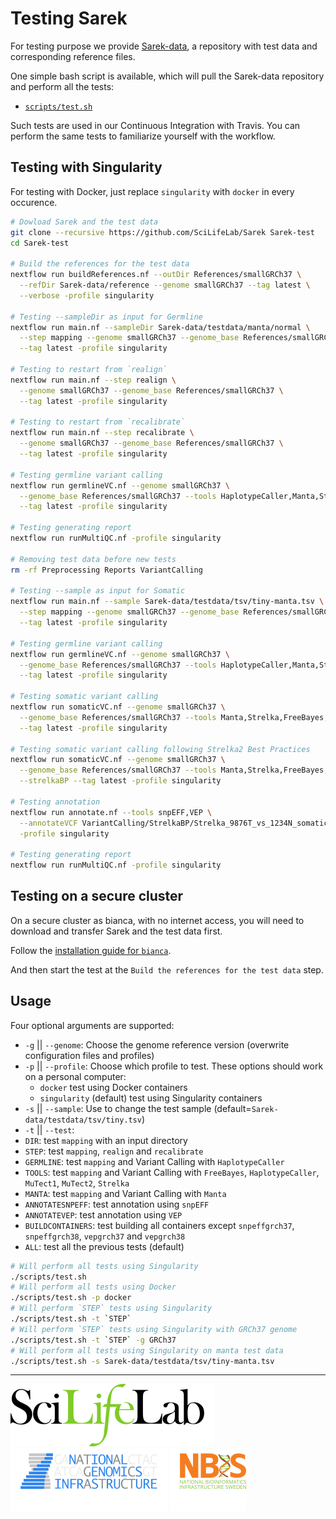 # Testing Sarek

For testing purpose we provide [Sarek-data](https://github.com/SciLifeLab/Sarek-data), a repository with test data and corresponding reference files.

One simple bash script is available, which will pull the Sarek-data repository and perform all the tests:
- [`scripts/test.sh`](../scripts/test.sh)

Such tests are used in our Continuous Integration with Travis. You can perform the same tests to familiarize yourself with the workflow.

## Testing with Singularity
For testing with Docker, just replace `singularity` with `docker` in every occurence.
```bash
# Dowload Sarek and the test data
git clone --recursive https://github.com/SciLifeLab/Sarek Sarek-test
cd Sarek-test

# Build the references for the test data
nextflow run buildReferences.nf --outDir References/smallGRCh37 \
  --refDir Sarek-data/reference --genome smallGRCh37 --tag latest \
  --verbose -profile singularity

# Testing --sampleDir as input for Germline
nextflow run main.nf --sampleDir Sarek-data/testdata/manta/normal \
  --step mapping --genome smallGRCh37 --genome_base References/smallGRCh37 \
  --tag latest -profile singularity

# Testing to restart from `realign`
nextflow run main.nf --step realign \
  --genome smallGRCh37 --genome_base References/smallGRCh37 \
  --tag latest -profile singularity

# Testing to restart from `recalibrate`
nextflow run main.nf --step recalibrate \
  --genome smallGRCh37 --genome_base References/smallGRCh37 \
  --tag latest -profile singularity

# Testing germline variant calling
nextflow run germlineVC.nf --genome smallGRCh37 \
  --genome_base References/smallGRCh37 --tools HaplotypeCaller,Manta,Strelka \
  --tag latest -profile singularity

# Testing generating report
nextflow run runMultiQC.nf -profile singularity

# Removing test data before new tests
rm -rf Preprocessing Reports VariantCalling

# Testing --sample as input for Somatic
nextflow run main.nf --sample Sarek-data/testdata/tsv/tiny-manta.tsv \
  --step mapping --genome smallGRCh37 --genome_base References/smallGRCh37 \
  --tag latest -profile singularity

# Testing germline variant calling
nextflow run germlineVC.nf --genome smallGRCh37 \
  --genome_base References/smallGRCh37 --tools HaplotypeCaller,Manta,Strelka \
  --tag latest -profile singularity

# Testing somatic variant calling
nextflow run somaticVC.nf --genome smallGRCh37 \
  --genome_base References/smallGRCh37 --tools Manta,Strelka,FreeBayes,MuTect2 \
  --tag latest -profile singularity

# Testing somatic variant calling following Strelka2 Best Practices
nextflow run somaticVC.nf --genome smallGRCh37 \
  --genome_base References/smallGRCh37 --tools Manta,Strelka,FreeBayes,MuTect2 \
  --strelkaBP --tag latest -profile singularity

# Testing annotation
nextflow run annotate.nf --tools snpEFF,VEP \
  --annotateVCF VariantCalling/StrelkaBP/Strelka_9876T_vs_1234N_somatic_indels.vcf.gz \
  -profile singularity

# Testing generating report
nextflow run runMultiQC.nf -profile singularity
```

## Testing on a secure cluster
On a secure cluster as bianca, with no internet access, you will need to download and transfer Sarek and the test data first.

Follow the [installation guide for `bianca`](https://github.com/SciLifeLab/Sarek/blob/master/docs/INSTALL_BIANCA.md).

And then start the test at the `Build the references for the test data` step.

## Usage

Four optional arguments are supported:
- `-g` || `--genome`:
  Choose the genome reference version (overwrite configuration files and profiles)
- `-p` || `--profile`:
  Choose which profile to test. These options should work on a personal computer:
  - `docker` test using Docker containers
  - `singularity` (default) test using Singularity containers
- `-s` || `--sample`:
  Use to change the test sample (default=`Sarek-data/testdata/tsv/tiny.tsv`)
- `-t` || `--test`:
 - `DIR`: test `mapping` with an input directory
 - `STEP`: test `mapping`, `realign` and `recalibrate`
 - `GERMLINE`: test `mapping` and Variant Calling with `HaplotypeCaller`
 - `TOOLS`: test `mapping` and Variant Calling with `FreeBayes`, `HaplotypeCaller`, `MuTect1`, `MuTect2`, `Strelka`
 - `MANTA`: test `mapping` and Variant Calling with `Manta`
 - `ANNOTATESNPEFF`: test annotation using `snpEFF`
 - `ANNOTATEVEP`: test annotation using `VEP`
 - `BUILDCONTAINERS`: test building all containers except `snpeffgrch37`, `snpeffgrch38`, `vepgrch37` and `vepgrch38`
 - `ALL`: test all the previous tests (default)

```bash
# Will perform all tests using Singularity
./scripts/test.sh
# Will perform all tests using Docker
./scripts/test.sh -p docker
# Will perform `STEP` tests using Singularity
./scripts/test.sh -t `STEP`
# Will perform `STEP` tests using Singularity with GRCh37 genome
./scripts/test.sh -t `STEP` -g GRCh37
# Will perform all tests using Singularity on manta test data
./scripts/test.sh -s Sarek-data/testdata/tsv/tiny-manta.tsv
```

--------------------------------------------------------------------------------

[![](images/SciLifeLab_logo.png "SciLifeLab")][scilifelab-link]
[![](images/NGI_logo.png "NGI")][ngi-link]
[![](images/NBIS_logo.png "NBIS")][nbis-link]

[nbis-link]: https://www.nbis.se/
[ngi-link]: https://ngisweden.scilifelab.se/
[scilifelab-link]: https://www.scilifelab.se/
